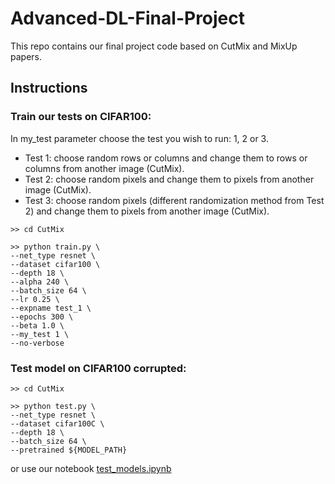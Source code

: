 # Advanced-DL-Final-Project

This repo contains our final project code based on CutMix and MixUp papers.

## Instructions

### Train our tests on CIFAR100:
In my_test parameter choose the test you wish to run: 1, 2 or 3.

-	Test 1: choose random rows or columns and change them to rows or columns from another image (CutMix).
-	Test 2: choose random pixels and change them to pixels from another image (CutMix). 
-	Test 3: choose random pixels (different randomization method from Test 2) and change them to pixels from another image (CutMix). 

```
>> cd CutMix

>> python train.py \
--net_type resnet \
--dataset cifar100 \
--depth 18 \
--alpha 240 \
--batch_size 64 \
--lr 0.25 \
--expname test_1 \
--epochs 300 \
--beta 1.0 \
--my_test 1 \  
--no-verbose
```
### Test model on CIFAR100 corrupted:

```
>> cd CutMix

>> python test.py \
--net_type resnet \
--dataset cifar100C \
--depth 18 \
--batch_size 64 \
--pretrained ${MODEL_PATH} 
```
or use our notebook [test_models.ipynb](https://github.com/adidigit/advanced-dl-final-project/blob/main/test_models.ipynb)


